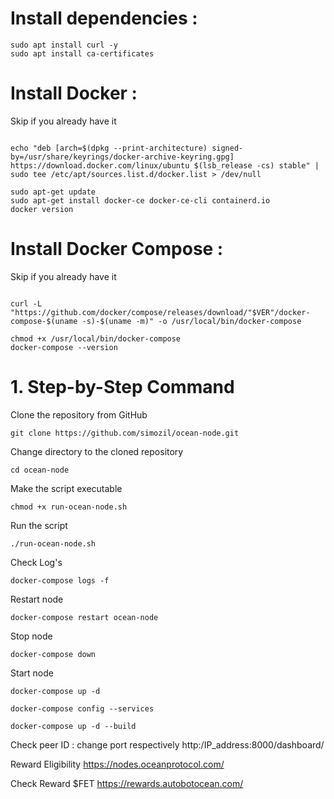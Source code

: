
# Install dependencies :
```sudo apt-get update && sudo apt-get upgrade -y
sudo apt install curl -y
sudo apt install ca-certificates
```

# Install Docker :
Skip if you already have it
```curl -fsSL https://download.docker.com/linux/ubuntu/gpg | sudo gpg --dearmor -o /usr/share/keyrings/docker-archive-keyring.gpg

echo "deb [arch=$(dpkg --print-architecture) signed-by=/usr/share/keyrings/docker-archive-keyring.gpg] https://download.docker.com/linux/ubuntu $(lsb_release -cs) stable" | sudo tee /etc/apt/sources.list.d/docker.list > /dev/null

sudo apt-get update
sudo apt-get install docker-ce docker-ce-cli containerd.io
docker version
```
# Install Docker Compose :
Skip if you already have it
```VER=$(curl -s https://api.github.com/repos/docker/compose/releases/latest | grep tag_name | cut -d '"' -f 4)

curl -L "https://github.com/docker/compose/releases/download/"$VER"/docker-compose-$(uname -s)-$(uname -m)" -o /usr/local/bin/docker-compose

chmod +x /usr/local/bin/docker-compose
docker-compose --version
```

# 1. Step-by-Step Command

Clone the repository from GitHub

```
git clone https://github.com/simozil/ocean-node.git
```
Change directory to the cloned repository

```
cd ocean-node
```
Make the script executable

```
chmod +x run-ocean-node.sh
```

Run the script

```
./run-ocean-node.sh
```

Check Log's 
```
docker-compose logs -f
```
Restart node
```
docker-compose restart ocean-node
```
Stop node
```
docker-compose down
```
Start node
```
docker-compose up -d ⁣
```
```
docker-compose config --services
```
```
docker-compose up -d --build
```

Check peer ID : change port respectively
http:/IP_address:8000/dashboard/

Reward Eligibility
https://nodes.oceanprotocol.com/

Check Reward $FET
https://rewards.autobotocean.com/
